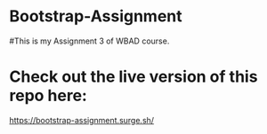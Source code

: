 # Bootstrap-Assignment
#This is my Assignment 3 of WBAD course.
# Check out the live version of this repo here:
https://bootstrap-assignment.surge.sh/

